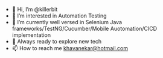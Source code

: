 - 👋 Hi, I’m @killerbit
- 👀 I’m interested in Automation Testing
- 🌱 I’m currently well versed in Selenium Java frameworks/TestNG/Cucumber/Mobile Auotomation/CICD implementation
- 💞️ Always ready to explore new tech
- 📫 How to reach me khavanekar@hotmail.com

<!---
killerbit/killerbit is a ✨ special ✨ repository because its `README.md` (this file) appears on your GitHub profile.
You can click the Preview link to take a look at your changes.
--->
